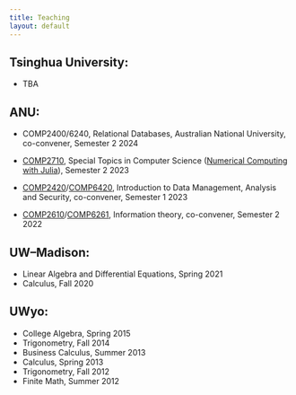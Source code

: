 ```yaml
---
title: Teaching
layout: default
---
```


## Tsinghua University:
- TBA


## ANU:
- COMP2400/6240, Relational Databases, Australian National University, co-convener, Semester 2 2024

- [COMP2710](https://programsandcourses.anu.edu.au/course/comp2710), Special Topics in Computer Science ([Numerical Computing with Julia](https://quanlingdeng.github.io/comp2710.html)), Semester 2 2023 

- [COMP2420](https://programsandcourses.anu.edu.au/course/comp2420)/[COMP6420](https://programsandcourses.anu.edu.au/course/COMP6420), Introduction to Data Management, Analysis and Security, co-convener, Semester 1 2023

- [COMP2610](https://programsandcourses.anu.edu.au/course/comp2610)/[COMP6261](https://programsandcourses.anu.edu.au/course/comp6261), Information theory, co-convener, Semester 2 2022

## UW–Madison:
- Linear Algebra and Differential Equations, Spring 2021
- Calculus, Fall 2020

## UWyo:
- College Algebra, Spring 2015
- Trigonometry, Fall 2014
- Business Calculus, Summer 2013
- Calculus, Spring 2013
- Trigonometry, Fall 2012
- Finite Math, Summer 2012
